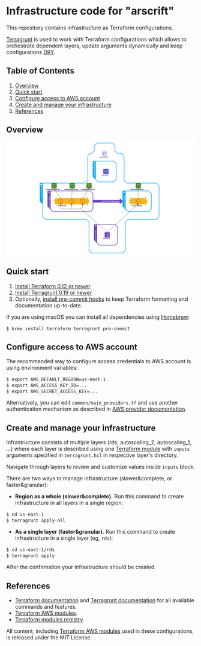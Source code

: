 # Infrastructure code for "arscrift"

This repository contains infrastructure as Terraform configurations.

[Terragrunt](https://github.com/gruntwork-io/terragrunt) is used to work with Terraform configurations which allows to orchestrate dependent layers, update arguments dynamically and keep configurations [DRY](https://en.wikipedia.org/wiki/Don%27t_repeat_yourself).

## Table of Contents

1. [Overview](#overview)
1. [Quick start](#quick-start)
1. [Configure access to AWS account](#configure-access-to-aws-account)
1. [Create and manage your infrastructure](#create-and-manage-your-infrastructure)
1. [References](#references)

## Overview

![Infrastructure overview](arscrift.png)

## Quick start

1. [Install Terraform 0.12 or newer](https://www.terraform.io/intro/getting-started/install.html)
1. [Install Terragrunt 0.19 or newer](https://github.com/gruntwork-io/terragrunt#install-terragrunt)
1. Optionally, [install pre-commit hooks](https://pre-commit.com/#install) to keep Terraform formatting and documentation up-to-date.

If you are using macOS you can install all dependencies using [Homebrew](https://brew.sh/):

    $ brew install terraform terragrunt pre-commit

## Configure access to AWS account

The recommended way to configure access credentials to AWS account is using environment variables:

```
$ export AWS_DEFAULT_REGION=us-east-1
$ export AWS_ACCESS_KEY_ID=...
$ export AWS_SECRET_ACCESS_KEY=...
```

Alternatively, you can edit `common/main_providers.tf` and use another authentication mechanism as described in [AWS provider documentation](https://www.terraform.io/docs/providers/aws/index.html#authentication).

## Create and manage your infrastructure

Infrastructure consists of multiple layers (rds, autoscaling_2, autoscaling_1, ...) where each layer is described using one [Terraform module](https://www.terraform.io/docs/configuration/modules.html) with `inputs` arguments specified in `terragrunt.hcl` in respective layer's directory.

Navigate through layers to review and customize values inside `inputs` block.

There are two ways to manage infrastructure (slower&complete, or faster&granular):
- **Region as a whole (slower&complete).** Run this command to create infrastructure in all layers in a single region:

```
$ cd us-east-1
$ terragrunt apply-all
```

- **As a single layer (faster&granular).** Run this command to create infrastructure in a single layer (eg, `rds`):

```
$ cd us-east-1/rds
$ terragrunt apply
```

After the confirmation your infrastructure should be created.


## References

* [Terraform documentation](https://terraform.io/) and [Terragrunt documentation](https://github.com/gruntwork-io/terragrunt/blob/master/README.md) for all available commands and features.
* [Terraform AWS modules](https://github.com/terraform-aws-modules/).
* [Terraform modules registry](https://registry.terraform.io/).

All content, including [Terraform AWS modules](https://github.com/terraform-aws-modules/) used in these configurations, is released under the MIT License.
